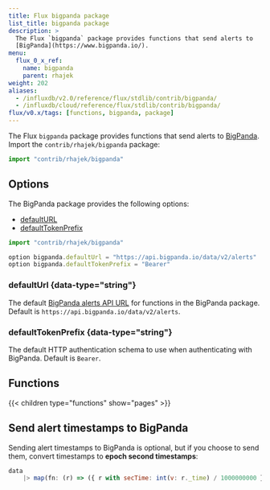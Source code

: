 ```yaml
---
title: Flux bigpanda package
list_title: bigpanda package
description: >
  The Flux `bigpanda` package provides functions that send alerts to
  [BigPanda](https://www.bigpanda.io/).
menu:
  flux_0_x_ref:
    name: bigpanda
    parent: rhajek
weight: 202
aliases:
  - /influxdb/v2.0/reference/flux/stdlib/contrib/bigpanda/
  - /influxdb/cloud/reference/flux/stdlib/contrib/bigpanda/
flux/v0.x/tags: [functions, bigpanda, package]
---
```


The Flux `bigpanda` package provides functions that send alerts to
[BigPanda](https://www.bigpanda.io/).
Import the `contrib/rhajek/bigpanda` package:

```js
import "contrib/rhajek/bigpanda"
```

## Options
The BigPanda package provides the following options:

- [defaultURL](#defaulturl)
- [defaultTokenPrefix](#defaulttokenprefix)

```js
import "contrib/rhajek/bigpanda"

option bigpanda.defaultUrl = "https://api.bigpanda.io/data/v2/alerts"
option bigpanda.defaultTokenPrefix = "Bearer"
```

### defaultUrl {data-type="string"}
The default [BigPanda alerts API URL](https://docs.bigpanda.io/reference#alerts-how-it-works)
for functions in the BigPanda package.
Default is `https://api.bigpanda.io/data/v2/alerts`.

### defaultTokenPrefix {data-type="string"}
The default HTTP authentication schema to use when authenticating with BigPanda.
Default is `Bearer`.

## Functions
{{< children type="functions" show="pages" >}}

## Send alert timestamps to BigPanda
Sending alert timestamps to BigPanda is optional, but if you choose to send them,
convert timestamps to **epoch second timestamps**:

```js
data
    |> map(fn: (r) => ({ r with secTime: int(v: r._time) / 1000000000 }))
```
